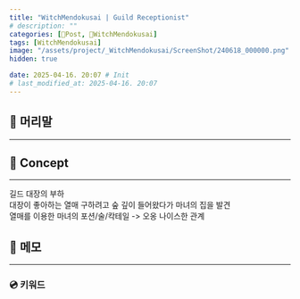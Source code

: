 ```yaml
---
title: "WitchMendokusai | Guild Receptionist"
# description: ""
categories: [📀Post, 🥥WitchMendokusai]
tags: [WitchMendokusai]
image: "/assets/project/_WitchMendokusai/ScreenShot/240618_000000.png"
hidden: true

date: 2025-04-16. 20:07 # Init
# last_modified_at: 2025-04-16. 20:07
---
```


## 📀 머리말

---

## 📀 Concept

---

길드 대장의 부하  
대장이 좋아하는 열매 구하려고 숲 깊이 들어왔다가 마녀의 집을 발견  
열매를 이용한 마녀의 포션/술/칵테일 -> 오옹 나이스한 관계  

## 📀 메모

---

### 💿 키워드
